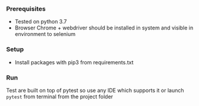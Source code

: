### Prerequisites
- Tested on python 3.7
- Browser Chrome + webdriver should be installed in system and visible in environment to selenium

### Setup
- Install packages with pip3 from requirements.txt

### Run
Test are built on top of pytest so use any IDE which supports it or launch `pytest` from terminal from the project folder

